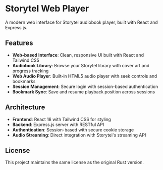 # Storytel Web Player

A modern web interface for Storytel audiobook player, built with React and Express.js.

## Features

- **Web-based Interface**: Clean, responsive UI built with React and Tailwind CSS
- **Audiobook Library**: Browse your Storytel library with cover art and progress tracking
- **Web Audio Player**: Built-in HTML5 audio player with seek controls and bookmarks
- **Session Management**: Secure login with session-based authentication
- **Bookmark Sync**: Save and resume playback position across sessions

## Architecture

- **Frontend**: React 18 with Tailwind CSS for styling
- **Backend**: Express.js server with RESTful API
- **Authentication**: Session-based with secure cookie storage
- **Audio Streaming**: Direct integration with Storytel's streaming API

## License

This project maintains the same license as the original Rust version.
